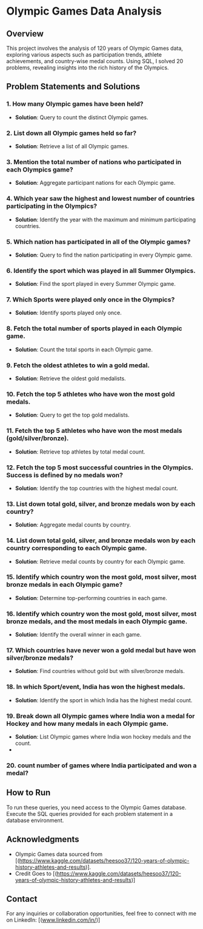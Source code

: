 # Olympic Games Data Analysis

## Overview

This project involves the analysis of 120 years of Olympic Games data, exploring various aspects such as participation trends, athlete achievements, and country-wise medal counts. Using SQL, I solved 20 problems, revealing insights into the rich history of the Olympics.

## Problem Statements and Solutions

### 1. How many Olympic games have been held?

   - **Solution**: Query to count the distinct Olympic games.

### 2. List down all Olympic games held so far?

   - **Solution**: Retrieve a list of all Olympic games.

### 3. Mention the total number of nations who participated in each Olympics game?

   - **Solution**: Aggregate participant nations for each Olympic game.

### 4. Which year saw the highest and lowest number of countries participating in the Olympics?

   - **Solution**: Identify the year with the maximum and minimum participating countries.

### 5. Which nation has participated in all of the Olympic games?

   - **Solution**: Query to find the nation participating in every Olympic game.

### 6. Identify the sport which was played in all Summer Olympics.

   - **Solution**: Find the sport played in every Summer Olympic game.

### 7. Which Sports were played only once in the Olympics?

   - **Solution**: Identify sports played only once.

### 8. Fetch the total number of sports played in each Olympic game.

   - **Solution**: Count the total sports in each Olympic game.

### 9. Fetch the oldest athletes to win a gold medal.

   - **Solution**: Retrieve the oldest gold medalists.

### 10. Fetch the top 5 athletes who have won the most gold medals.

   - **Solution**: Query to get the top gold medalists.

### 11. Fetch the top 5 athletes who have won the most medals (gold/silver/bronze).

   - **Solution**: Retrieve top athletes by total medal count.

### 12. Fetch the top 5 most successful countries in the Olympics. Success is defined by no medals won?

   - **Solution**: Identify the top countries with the highest medal count.

### 13. List down total gold, silver, and bronze medals won by each country?

   - **Solution**: Aggregate medal counts by country.

### 14. List down total gold, silver, and bronze medals won by each country corresponding to each Olympic game.

   - **Solution**: Retrieve medal counts by country for each Olympic game.

### 15. Identify which country won the most gold, most silver, most bronze medals in each Olympic game?

   - **Solution**: Determine top-performing countries in each game.

### 16. Identify which country won the most gold, most silver, most bronze medals, and the most medals in each Olympic game.

   - **Solution**: Identify the overall winner in each game.

### 17. Which countries have never won a gold medal but have won silver/bronze medals?

   - **Solution**: Find countries without gold but with silver/bronze medals.

### 18. In which Sport/event, India has won the highest medals.

   - **Solution**: Identify the sport in which India has the highest medal count.

### 19. Break down all Olympic games where India won a medal for Hockey and how many medals in each Olympic game.

   - **Solution**: List Olympic games where India won hockey medals and the count.
   - 
### 20. count number of games where India participated and won a medal?

## How to Run

To run these queries, you need access to the Olympic Games database. Execute the SQL queries provided for each problem statement in a database environment.

## Acknowledgments

- Olympic Games data sourced from [(https://www.kaggle.com/datasets/heesoo37/120-years-of-olympic-history-athletes-and-results)].
- Credit Goes to [(https://www.kaggle.com/datasets/heesoo37/120-years-of-olympic-history-athletes-and-results)]
## Contact

For any inquiries or collaboration opportunities, feel free to connect with me on LinkedIn: [(www.linkedin.com/in/)]
